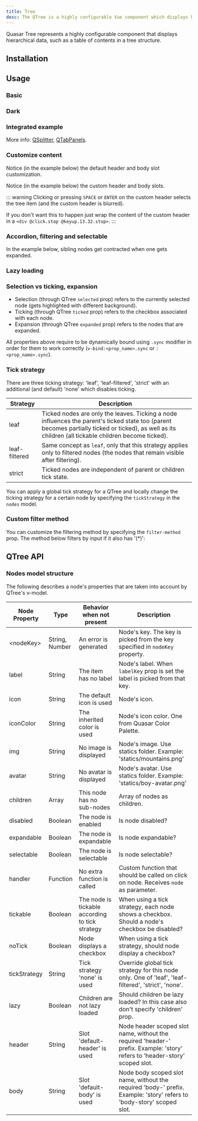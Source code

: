 ```yaml
---
title: Tree
desc: The QTree is a highly configurable Vue component which displays hierarchical data, such as a table of contents in a tree structure.
---
```

Quasar Tree represents a highly configurable component that displays hierarchical data, such as a table of contents in a tree structure.

## Installation
<doc-installation components="QTree" />

## Usage

### Basic

<doc-example title="Basic" file="QTree/Basic" />

### Dark

<doc-example title="Dark" file="QTree/Dark" dark />

### Integrated example

<doc-example title="With QSplitter and QTabPanels" file="QTree/Splitter" />

More info: [QSplitter](/vue-components/splitter), [QTabPanels](/vue-components/tab-panels).

### Customize content

Notice (in the example below) the default header and body slot customization.

<doc-example title="Default header and body slots" file="QTree/SlotsDefault" />

Notice (in the example below) the custom header and body slots.

<doc-example title="Customizing nodes" file="QTree/SlotsCustomized" />

::: warning
Clicking or pressing `SPACE` or `ENTER` on the custom header selects the tree item (and the custom header is blurred).

If you don't want this to happen just wrap the content of the custom header in a `<div @click.stop @keyup.13.32.stop>`.
:::

### Accordion, filtering and selectable

In the example below, sibling nodes get contracted when one gets expanded.

<doc-example title="Accordion mode" file="QTree/Accordion" />

<doc-example title="Filtering nodes" file="QTree/FilterDefault" />

<doc-example title="Selectable nodes" file="QTree/Selectable" />

### Lazy loading

<doc-example title="Lazy loading nodes" file="QTree/LazyLoad" />

### Selection vs ticking, expansion
* Selection (through QTree `selected` prop) refers to the currently selected node (gets highlighted with different background).
* Ticking (through QTree `ticked` prop) refers to the checkbox associated with each node.
* Expansion (through QTree `expanded` prop) refers to the nodes that are expanded.

All properties above require to be dynamically bound using `.sync` modifier in order for them to work correctly (`v-bind:<prop_name>.sync` or `:<prop_name>.sync`).
<doc-example title="Syncing node properties" file="QTree/Sync" />

### Tick strategy
There are three ticking strategy: 'leaf', 'leaf-filtered', 'strict' with an additional (and default) 'none' which disables ticking.

| Strategy | Description |
| --- | --- |
| leaf | Ticked nodes are only the leaves. Ticking a node influences the parent's ticked state too (parent becomes partially ticked or ticked), as well as its children (all tickable children become ticked). |
| leaf-filtered | Same concept as `leaf`, only that this strategy applies only to filtered nodes (the nodes that remain visible after filtering). |
| strict | Ticked nodes are independent of parent or children tick state. |

You can apply a global tick strategy for a QTree and locally change the ticking strategy for a certain node by specifying the `tickStrategy` in the `nodes` model.

<doc-example title="Tick strategy" file="QTree/TickStrategy" />

### Custom filter method
You can customize the filtering method by specifying the `filter-method` prop. The method below filters by input if it also has '(*)':

<doc-example title="Custom filter" file="QTree/FilterCustom" />

## QTree API
<doc-api file="QTree" />

### Nodes model structure
The following describes a node's properties that are taken into account by QTree's v-model.

| Node Property | Type | Behavior when not present | Description |
| --- | --- | --- | --- |
| \<nodeKey\> | String, Number | An error is generated | Node's key. The key is picked from the key specified in `nodeKey` property. |
| label | String | The item has no label | Node's label. When `labelKey` prop is set the label is picked from that key. |
| icon | String | The default icon is used | Node's icon. |
| iconColor | String | The inherited color is used | Node's icon color. One from Quasar Color Palette. |
| img | String | No image is displayed | Node's image. Use statics folder. Example: 'statics/mountains.png' |
| avatar | String | No avatar is displayed | Node's avatar. Use statics folder. Example: 'statics/boy-avatar.png' |
| children | Array | This node has no sub-nodes | Array of nodes as children. |
| disabled | Boolean | The node is enabled | Is node disabled? |
| expandable | Boolean | The node is expandable | Is node expandable? |
| selectable | Boolean | The node is selectable | Is node selectable? |
| handler | Function | No extra function is called | Custom function that should be called on click on node. Receives `node` as parameter. |
| tickable | Boolean | The node is tickable according to tick strategy | When using a tick strategy, each node shows a checkbox. Should a node's checkbox be disabled? |
| noTick | Boolean | Node displays a checkbox | When using a tick strategy, should node display a checkbox? |
| tickStrategy | String | Tick strategy 'none' is used | Override global tick strategy for this node only. One of 'leaf', 'leaf-filtered', 'strict', 'none'. |
| lazy | Boolean | Children are not lazy loaded | Should children be lazy loaded? In this case also don't specify 'children' prop. |
| header | String | Slot 'default-header' is used | Node header scoped slot name, without the required 'header-' prefix. Example: 'story' refers to 'header-story' scoped slot. |
| body | String | Slot 'default-body' is used | Node body scoped slot name, without the required 'body-' prefix. Example: 'story' refers to 'body-story' scoped slot. |
